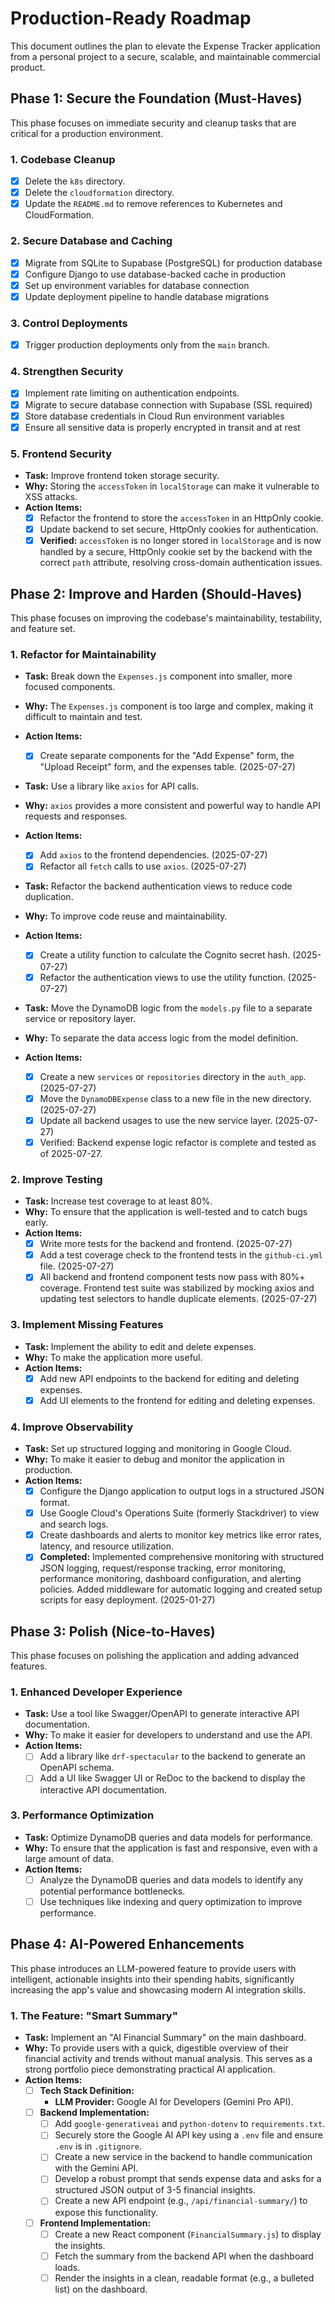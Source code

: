 # Production-Ready Roadmap

This document outlines the plan to elevate the Expense Tracker application from a personal project to a secure, scalable, and maintainable commercial product.

## Phase 1: Secure the Foundation (Must-Haves)

This phase focuses on immediate security and cleanup tasks that are critical for a production environment.

### 1. Codebase Cleanup

- [x] Delete the `k8s` directory.
- [x] Delete the `cloudformation` directory.
- [x] Update the `README.md` to remove references to Kubernetes and CloudFormation.

### 2. Secure Database and Caching

- [x] Migrate from SQLite to Supabase (PostgreSQL) for production database
- [x] Configure Django to use database-backed cache in production
- [x] Set up environment variables for database connection
- [x] Update deployment pipeline to handle database migrations

### 3. Control Deployments

- [x] Trigger production deployments only from the `main` branch.

### 4. Strengthen Security

- [x] Implement rate limiting on authentication endpoints.
- [x] Migrate to secure database connection with Supabase (SSL required)
- [x] Store database credentials in Cloud Run environment variables
- [x] Ensure all sensitive data is properly encrypted in transit and at rest

### 5. Frontend Security

- **Task:** Improve frontend token storage security.
- **Why:** Storing the `accessToken` in `localStorage` can make it vulnerable to XSS attacks.
- **Action Items:**
  - [x] Refactor the frontend to store the `accessToken` in an HttpOnly cookie.
  - [x] Update backend to set secure, HttpOnly cookies for authentication.
  - [x] **Verified:** `accessToken` is no longer stored in `localStorage` and is now handled by a secure, HttpOnly cookie set by the backend with the correct `path` attribute, resolving cross-domain authentication issues.

## Phase 2: Improve and Harden (Should-Haves)

This phase focuses on improving the codebase's maintainability, testability, and feature set.

### 1. Refactor for Maintainability

- **Task:** Break down the `Expenses.js` component into smaller, more focused components.
- **Why:** The `Expenses.js` component is too large and complex, making it difficult to maintain and test.
- **Action Items:**

  - [x] Create separate components for the "Add Expense" form, the "Upload Receipt" form, and the expenses table. (2025-07-27)

- **Task:** Use a library like `axios` for API calls.
- **Why:** `axios` provides a more consistent and powerful way to handle API requests and responses.
- **Action Items:**

  - [x] Add `axios` to the frontend dependencies. (2025-07-27)
  - [x] Refactor all `fetch` calls to use `axios`. (2025-07-27)

- **Task:** Refactor the backend authentication views to reduce code duplication.
- **Why:** To improve code reuse and maintainability.
- **Action Items:**

  - [x] Create a utility function to calculate the Cognito secret hash. (2025-07-27)
  - [x] Refactor the authentication views to use the utility function. (2025-07-27)

- **Task:** Move the DynamoDB logic from the `models.py` file to a separate service or repository layer.
- **Why:** To separate the data access logic from the model definition.
- **Action Items:**
  - [x] Create a new `services` or `repositories` directory in the `auth_app`. (2025-07-27)
  - [x] Move the `DynamoDBExpense` class to a new file in the new directory. (2025-07-27)
  - [x] Update all backend usages to use the new service layer. (2025-07-27)
  - [x] Verified: Backend expense logic refactor is complete and tested as of 2025-07-27.

### 2. Improve Testing

- **Task:** Increase test coverage to at least 80%.
- **Why:** To ensure that the application is well-tested and to catch bugs early.
- **Action Items:**
  - [x] Write more tests for the backend and frontend. (2025-07-27)
  - [x] Add a test coverage check to the frontend tests in the `github-ci.yml` file. (2025-07-27)
  - [x] All backend and frontend component tests now pass with 80%+ coverage. Frontend test suite was stabilized by mocking axios and updating test selectors to handle duplicate elements. (2025-07-27)

### 3. Implement Missing Features

- **Task:** Implement the ability to edit and delete expenses.
- **Why:** To make the application more useful.
- **Action Items:**
  - [x] Add new API endpoints to the backend for editing and deleting expenses.
  - [x] Add UI elements to the frontend for editing and deleting expenses.

### 4. Improve Observability

- **Task:** Set up structured logging and monitoring in Google Cloud.
- **Why:** To make it easier to debug and monitor the application in production.
- **Action Items:**
  - [x] Configure the Django application to output logs in a structured JSON format.
  - [x] Use Google Cloud's Operations Suite (formerly Stackdriver) to view and search logs.
  - [x] Create dashboards and alerts to monitor key metrics like error rates, latency, and resource utilization.
  - [x] **Completed:** Implemented comprehensive monitoring with structured JSON logging, request/response tracking, error monitoring, performance monitoring, dashboard configuration, and alerting policies. Added middleware for automatic logging and created setup scripts for easy deployment. (2025-01-27)

## Phase 3: Polish (Nice-to-Haves)

This phase focuses on polishing the application and adding advanced features.

### 1. Enhanced Developer Experience

- **Task:** Use a tool like Swagger/OpenAPI to generate interactive API documentation.
- **Why:** To make it easier for developers to understand and use the API.
- **Action Items:**
  - [ ] Add a library like `drf-spectacular` to the backend to generate an OpenAPI schema.
  - [ ] Add a UI like Swagger UI or ReDoc to the backend to display the interactive API documentation.

### 3. Performance Optimization

- **Task:** Optimize DynamoDB queries and data models for performance.
- **Why:** To ensure that the application is fast and responsive, even with a large amount of data.
- **Action Items:**
  - [ ] Analyze the DynamoDB queries and data models to identify any potential performance bottlenecks.
  - [ ] Use techniques like indexing and query optimization to improve performance.

## Phase 4: AI-Powered Enhancements

This phase introduces an LLM-powered feature to provide users with intelligent, actionable insights into their spending habits, significantly increasing the app's value and showcasing modern AI integration skills.

### 1. The Feature: "Smart Summary"

- **Task:** Implement an "AI Financial Summary" on the main dashboard.
- **Why:** To provide users with a quick, digestible overview of their financial activity and trends without manual analysis. This serves as a strong portfolio piece demonstrating practical AI application.
- **Action Items:**
  - [ ] **Tech Stack Definition:**
    - **LLM Provider:** Google AI for Developers (Gemini Pro API).
  - [ ] **Backend Implementation:**
    - [ ] Add `google-generativeai` and `python-dotenv` to `requirements.txt`.
    - [ ] Securely store the Google AI API key using a `.env` file and ensure `.env` is in `.gitignore`.
    - [ ] Create a new service in the backend to handle communication with the Gemini API.
    - [ ] Develop a robust prompt that sends expense data and asks for a structured JSON output of 3-5 financial insights.
    - [ ] Create a new API endpoint (e.g., `/api/financial-summary/`) to expose this functionality.
  - [ ] **Frontend Implementation:**
    - [ ] Create a new React component (`FinancialSummary.js`) to display the insights.
    - [ ] Fetch the summary from the backend API when the dashboard loads.
    - [ ] Render the insights in a clean, readable format (e.g., a bulleted list) on the dashboard.
